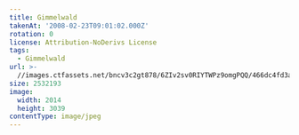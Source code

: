 ```yaml
---
title: Gimmelwald
takenAt: '2008-02-23T09:01:02.000Z'
rotation: 0
license: Attribution-NoDerivs License
tags:
  - Gimmelwald
url: >-
  //images.ctfassets.net/bncv3c2gt878/6ZIv2sv0RIYTWPz9omgPQQ/466dc4fd3abd6933c35c6520cef6e23e/gimmelwald_4560342378_o
size: 2532193
image:
  width: 2014
  height: 3039
contentType: image/jpeg
---
```



